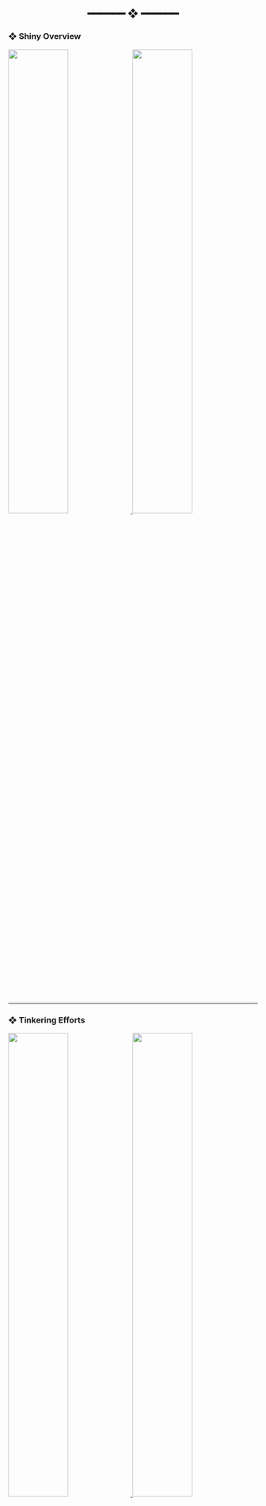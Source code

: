 <h2 align="center"> ━━━━━━  ❖  ━━━━━━ </h2>

### ❖ Shiny Overview

<a href="https://github.com/dotzenith/dotzenith">
  <img src="https://stats.danshu.co/api?username=dotzenith&show_icons=true&hide_border=true&title_color=1E1E2E&text_color=1E1E2E&icon_color=1E1E2E&bg_color=fab387&line_height=30" width="49%"/>
</a>
<a href="https://github.com/dotzenith/dotzenith">
  <img src="https://stats.danshu.co/api/top-langs/?username=dotzenith&layout=compact&hide_border=true&title_color=1E1E2E&text_color=1E1E2E&icon_color=1E1E2E&bg_color=fab387&hide=javascript,Vim%20script,CSS,Ruby,Jinja,TypeScript,Swift,Shell&exclude_repo=hilde,hydrated,SMYA,blog&langs_count=4" width="49%"/>
</a>

---

### ❖ Tinkering Efforts

<a href="https://github.com/dotzenith/AvatarAPI">
  <img src="https://stats.danshu.co/api/pin/?username=dotzenith&repo=AvatarAPI&hide_border=true&title_color=1E1E2E&text_color=1E1E2E&icon_color=1E1E2E&bg_color=89b4fa" width="49%"/>
</a>  
<a href="https://github.com/dotzenith/tilde">
  <img src="https://stats.danshu.co/api/pin/?username=dotzenith&repo=tilde&hide_border=true&title_color=1E1E2E&text_color=1E1E2E&icon_color=1E1E2E&bg_color=89b4fa" width="49%"/>
</a>  
<a href="https://github.com/dotzenith/SpotiFetch">
  <img src="https://stats.danshu.co/api/pin/?username=dotzenith&repo=SpotiFetch&hide_border=true&title_color=1E1E2E&text_color=1E1E2E&icon_color=1E1E2E&bg_color=a6e3a1" width="49%"/>
</a>  
<a href="https://github.com/dotzenith/TheSeptaTimes">
  <img src="https://stats.danshu.co/api/pin/?username=dotzenith&repo=TheSeptaTimes&hide_border=true&title_color=1E1E2E&text_color=1E1E2E&icon_color=1E1E2E&bg_color=a6e3a1" width="49%"/>
</a>
<a href="https://github.com/dotzenith/lovesay">
  <img src="https://stats.danshu.co/api/pin/?username=dotzenith&repo=lovesay&hide_border=true&title_color=1E1E2E&text_color=1E1E2E&icon_color=1E1E2E&bg_color=f9e2af" width="49%"/>
</a>  
<a href="https://github.com/dotzenith/dotconfig">
  <img src="https://stats.danshu.co/api/pin/?username=dotzenith&repo=dotconfig&hide_border=true&title_color=1E1E2E&text_color=1E1E2E&icon_color=1E1E2E&bg_color=f9e2af" width="49%"/>
</a>  
